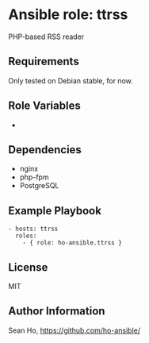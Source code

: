 # Ansible role: ttrss
PHP-based RSS reader

## Requirements
Only tested on Debian stable, for now.

## Role Variables
+ 

## Dependencies
+ nginx
+ php-fpm
+ PostgreSQL

## Example Playbook

```
- hosts: ttrss
  roles:
    - { role: ho-ansible.ttrss }
```

## License
MIT

## Author Information
Sean Ho, https://github.com/ho-ansible/
